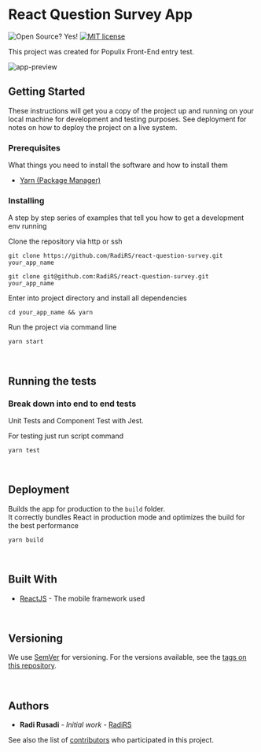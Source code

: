# React Question Survey App

![Open Source? Yes!](https://badgen.net/badge/Open%20Source%20%3F/Yes%21/blue?icon=github)
[![MIT license](https://img.shields.io/badge/License-MIT-blue.svg)](LICENSE)

This project was created for Populix Front-End entry test.

![app-preview](preview.png)

## Getting Started

These instructions will get you a copy of the project up and running on your local machine for development and testing purposes. See deployment for notes on how to deploy the project on a live system.

### Prerequisites

What things you need to install the software and how to install them

- [Yarn (Package Manager)](https://yarnpkg.com)

### Installing

A step by step series of examples that tell you how to get a development env running

Clone the repository via http or ssh

```
git clone https://github.com/RadiRS/react-question-survey.git your_app_name
```

```
git clone git@github.com:RadiRS/react-question-survey.git your_app_name
```

Enter into project directory and install all dependencies

```
cd your_app_name && yarn
```

Run the project via command line

```
yarn start
```

<p>&nbsp;</p>

## Running the tests

### Break down into end to end tests

Unit Tests and Component Test with Jest.

For testing just run script command

```
yarn test
```

<p>&nbsp;</p>

## Deployment

Builds the app for production to the `build` folder.\
It correctly bundles React in production mode and optimizes the build for the best performance

```
yarn build
```

<p>&nbsp;</p>

## Built With

- [ReactJS](https://facebook.github.io/react-native/) - The mobile framework used

<p>&nbsp;</p>

## Versioning

We use [SemVer](http://semver.org/) for versioning. For the versions available, see the [tags on this repository](https://github.com/RadiRS/react-question-surver/tags).

<p>&nbsp;</p>

## Authors

- **Radi Rusadi** - _Initial work_ - [RadiRS](https://github.com/RadiRS)

See also the list of [contributors](https://github.com/RadiRS/react-question-surver/contributors) who participated in this project.
